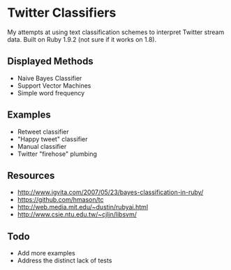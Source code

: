 # Twitter Classifiers
My attempts at using text classification schemes to interpret Twitter stream data.
Built on Ruby 1.9.2 (not sure if it works on 1.8).

## Displayed Methods
* Naive Bayes Classifier
* Support Vector Machines
* Simple word frequency

## Examples
* Retweet classifier
* "Happy tweet" classifier
* Manual classifier
* Twitter "firehose" plumbing

## Resources
* http://www.igvita.com/2007/05/23/bayes-classification-in-ruby/
* https://github.com/hmason/tc
* http://web.media.mit.edu/~dustin/rubyai.html
* http://www.csie.ntu.edu.tw/~cjlin/libsvm/

## Todo
* Add more examples
* Address the distinct lack of tests
